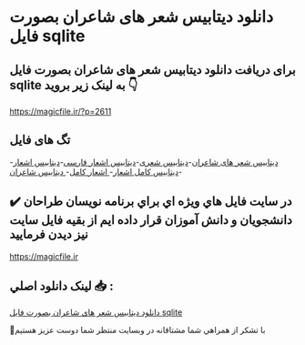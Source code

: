 # دانلود دیتابیس شعر های شاعران بصورت فایل sqlite

## برای دریافت دانلود دیتابیس شعر های شاعران بصورت فایل sqlite به لینک زیر بروید 👇

https://magicfile.ir/?p=2611

## تگ های فایل

-[دیتابیس شعر های شاعران](https://magicfile.ir/product/%d8%af%db%8c%d8%aa%d8%a7%d8%a8%db%8c%d8%b3-%d8%b4%d8%b9%d8%b1-%d9%87%d8%a7%db%8c-%d8%b4%d8%a7%d8%b9%d8%b1%d8%a7%d9%86-%d8%a8%d8%b5%d9%88%d8%b1%d8%aa-%d9%81%d8%a7%db%8c%d9%84-sqlite/)-[دیتابیس شعری](https://magicfile.ir/product/%d8%af%db%8c%d8%aa%d8%a7%d8%a8%db%8c%d8%b3-%d8%b4%d8%b9%d8%b1-%d9%87%d8%a7%db%8c-%d8%b4%d8%a7%d8%b9%d8%b1%d8%a7%d9%86-%d8%a8%d8%b5%d9%88%d8%b1%d8%aa-%d9%81%d8%a7%db%8c%d9%84-sqlite/)-[دیتابیس اشعار فارسی](https://magicfile.ir/product/%d8%af%db%8c%d8%aa%d8%a7%d8%a8%db%8c%d8%b3-%d8%b4%d8%b9%d8%b1-%d9%87%d8%a7%db%8c-%d8%b4%d8%a7%d8%b9%d8%b1%d8%a7%d9%86-%d8%a8%d8%b5%d9%88%d8%b1%d8%aa-%d9%81%d8%a7%db%8c%d9%84-sqlite/)-[دیتابیس اشعار ](https://magicfile.ir/product/%d8%af%db%8c%d8%aa%d8%a7%d8%a8%db%8c%d8%b3-%d8%b4%d8%b9%d8%b1-%d9%87%d8%a7%db%8c-%d8%b4%d8%a7%d8%b9%d8%b1%d8%a7%d9%86-%d8%a8%d8%b5%d9%88%d8%b1%d8%aa-%d9%81%d8%a7%db%8c%d9%84-sqlite/)-[دیتابیس کامل اشعار](https://magicfile.ir/product/%d8%af%db%8c%d8%aa%d8%a7%d8%a8%db%8c%d8%b3-%d8%b4%d8%b9%d8%b1-%d9%87%d8%a7%db%8c-%d8%b4%d8%a7%d8%b9%d8%b1%d8%a7%d9%86-%d8%a8%d8%b5%d9%88%d8%b1%d8%aa-%d9%81%d8%a7%db%8c%d9%84-sqlite/)-[ اشعار کامل](https://magicfile.ir/product/%d8%af%db%8c%d8%aa%d8%a7%d8%a8%db%8c%d8%b3-%d8%b4%d8%b9%d8%b1-%d9%87%d8%a7%db%8c-%d8%b4%d8%a7%d8%b9%d8%b1%d8%a7%d9%86-%d8%a8%d8%b5%d9%88%d8%b1%d8%aa-%d9%81%d8%a7%db%8c%d9%84-sqlite/)-[ دیتابیس شاعران](https://magicfile.ir/product/%d8%af%db%8c%d8%aa%d8%a7%d8%a8%db%8c%d8%b3-%d8%b4%d8%b9%d8%b1-%d9%87%d8%a7%db%8c-%d8%b4%d8%a7%d8%b9%d8%b1%d8%a7%d9%86-%d8%a8%d8%b5%d9%88%d8%b1%d8%aa-%d9%81%d8%a7%db%8c%d9%84-sqlite/)

## ✔️ در سايت فايل هاي ويژه اي براي برنامه نويسان طراحان دانشجويان و دانش آموزان قرار داده ايم از بقيه فايل سايت نيز ديدن فرماييد

https://magicfile.ir


## لينک دانلود اصلي 📥 :

[دانلود دیتابیس شعر های شاعران بصورت فایل sqlite](https://magicfile.ir/product/%d8%af%db%8c%d8%aa%d8%a7%d8%a8%db%8c%d8%b3-%d8%b4%d8%b9%d8%b1-%d9%87%d8%a7%db%8c-%d8%b4%d8%a7%d8%b9%d8%b1%d8%a7%d9%86-%d8%a8%d8%b5%d9%88%d8%b1%d8%aa-%d9%81%d8%a7%db%8c%d9%84-sqlite/) 


🙏با تشکر از همراهي شما مشتاقانه در وبسایت منتظر شما دوست عزیز هستیم

